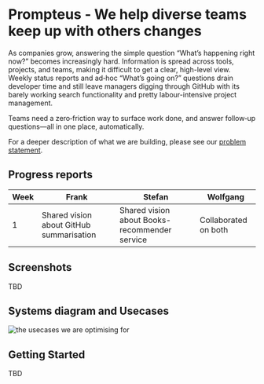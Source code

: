 # Prompteus - We help diverse teams keep up with others changes

As companies grow, answering the simple question “What’s happening right now?” becomes increasingly hard. Information is spread across tools, projects, and teams, making it difficult to get a clear, high-level view. 
Weekly status reports and ad‑hoc “What’s going on?” questions drain developer time and still leave managers digging through GitHub with its barely working search functionality and pretty labour-intensive project management.

Teams need a zero‑friction way to surface work done, and answer follow‑up questions—all in one place, automatically.

For a deeper description of what we are building, please see our [problem statement](docs/PROBLEM_STATEMENT.md).

## Progress reports

| Week | Frank | Stefan | Wolfgang |
|--------|--------|--------|--------|
| 1 | Shared vision about GitHub summarisation | Shared vision about Books-recommender service | Collaborated on both |

## Screenshots

TBD

## Systems diagram and Usecases

![the usecases we are optimising for](docs/usecase.png)

## Getting Started

TBD